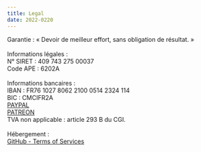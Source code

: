 ```yaml
---
title: Legal
date: 2022-0220
---
```


Garantie : « Devoir de meilleur effort, sans obligation de résultat. » \
\
Informations légales : \
N° SIRET : 409 743 275 00037 \
Code APE : 6202A \
\
Informations bancaires : \
IBAN : FR76 1027 8062 2100 0514 2324 114 \
BIC : CMCIFR2A \
[PAYPAL](HTTPS://PAYPAL.ME/KERMA) \
[PATREON](https://patreon.com/cybermind) \
TVA non applicable : article 293 B du CGI. \
\
Hébergement : \
[GitHub - Terms of Services](https://docs.github.com/en/github/site-policy/github-terms-of-service#h-additional-terms-for-github-pages)